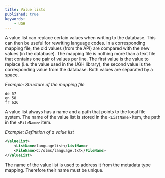 ```yaml
---
title: Value lists
published: true
keywords:
    - UGH
---
```


A value list can replace certain values when writing to the database. This can then be useful for rewriting language codes. In a corresponding mapping file, the old values (from the API) are compared with the new values (in the database). The mapping file is nothing more than a text file that contains one pair of values per line. The first value is the value to replace (i.e. the value used in the UGH library), the second value is the corresponding value from the database. Both values are separated by a space.

_Example: Structure of the mapping file_

```text
de 57
en 58
fr 626
```

A value list always has a name and a path that points to the local file system. The name of the value list is stored in the `<ListName>` item, the path in the `<FileName>` item.

_Example: Definition of a value list_

```xml
<ValueList>
    <ListName>languagelist</ListName>
    <FileName>C:/olms/language.txt</FileName>
</ValueList>
```

The name of the value list is used to address it from the metadata type mapping. Therefore their name must be unique.

